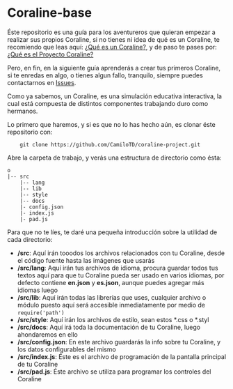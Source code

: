 # Coraline-base

Éste repositorio es una guía para los aventureros que quieran empezar a realizar sus propios Coraline, si no tienes ni idea de qué es un Coraline, te recomiendo que leas aquí: [¿Qué es un Coraline?](https://github.com/CamiloTD/coraline-project/blob/master/es/WhatsACoraline.md), y de paso te pases por: [¿Qué es el Proyecto Coraline?](https://github.com/CamiloTD/coraline-project/blob/master/es/README.md)

Pero, en fin, en la siguiente guía aprenderás a crear tus primeros Coraline, si te enredas en algo, o tienes algun fallo, tranquilo, siempre puedes contactarnos en [Issues](https://github.com/CamiloTD/coraline-project/issues).

Como ya sabemos, un Coraline, es una simulación educativa interactiva, la cual está compuesta de distintos componentes trabajando duro como hermanos.

Lo primero que haremos, y si es que no lo has hecho aún, es clonar éste repositorio con:

```
	git clone https://github.com/CamiloTD/coraline-project.git
```

Abre la carpeta de trabajo, y verás una estructura de directorio como ésta:

```
o
|-- src
    |-- lang
    |-- lib
    |-- style
    |-- docs
    |- config.json
    |- index.js
    |- pad.js
```

Para que no te líes, te daré una pequeña introducción sobre la utilidad de cada directorio:

 - **/src**: Aquí irán tooodos los archivos relacionados con tu Coraline, desde el código fuente hasta las imágenes que usarás
 - **/src/lang**: Aquí irán tus archivos de idioma, procura guardar todos tus textos aquí para que tu Coraline pueda ser usado en varios idiomas, por defecto contiene **en.json** y **es.json**, aunque puedes agregar más idiomas luego
 - **/src/lib**: Aquí irán todas las librerías que uses, cualquier archivo o módulo puesto aquí será accesible inmediatamente por medio de <code>require('path')</code>
 - **/src/style**: Aquí irán los archivos de estilo, sean estos *.css o *.styl
 - **/src/docs**: Aquí irá toda la documentación de tu Coraline, luego ahondaremos en ello
 - **/src/config.json**:  En este archivo guardarás la info sobre tu Coraline, y los datos configurables del mismo
 - **/src/index.js**: Éste es el archivo de programación de la pantalla principal de tu Coraline
 - **/src/pad.js**: Éste archivo se utiliza para programar los controles del Coraline
